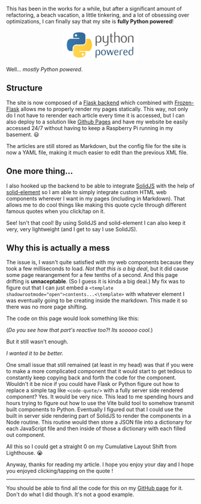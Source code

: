 This has been in the works for a while, but after a significant amount of refactoring, a beach vacation, a little tinkering, and a lot of obsessing over optimizations, I can finally say that my site is **fully Python powered**! 

<p align="center">
  <img src="../static/images/python-powered.png" width="200px" height = "80px" alt="a picture of the python powered logo"/>
</p>

Well... *mostly Python powered*.

## Structure

The site is now composed of a [Flask backend](https://palletsprojects.com/p/flask/) which combined with [Frozen-Flask](https://frozen-flask.readthedocs.io/en/latest/) allows me to properly render my pages statically. This way, not only do I not have to rerender each article every time it is accessed, but I can also deploy to a solution like [Github Pages](https://pages.github.com/) and have my website be easily accessed 24/7 without having to keep a Raspberry Pi running in my basement. 😃

The articles are still stored as Markdown, but the config file for the site is now a YAML file, making it much easier to edit than the previous XML file.

## One more thing...

I also hooked up the backend to be able to integrate [SolidJS](https://docs.solidjs.com/) with the help of [solid-element](https://github.com/solidjs/solid/tree/main/packages/solid-element) so I am able to simply integrate custom HTML web components wherever I want in my pages (including in Markdown). That allows me to do cool things like making this quote cycle through different famous quotes when you click/tap on it.

> <custom-quote/>

See! Isn't that cool! By using SolidJS and solid-element I can also keep it very, very lightweight (and I get to say I use SolidJS).

## Why this is actually a mess

The issue is, I wasn't quite satisfied with my web components because they took a few milliseconds to load. *Not that this is a big deal*, but it did cause some page rearangement for a few tenths of a second. And this page drifting is **unnaceptable**. (So I guess it is kinda a big deal.) My fix was to figure out that I can just embed a `<template shadowrootmode="open">contents...<\template>` with whatever element I was eventually going to be creating inside the markdown. This made it so there was no more page shifting. 

The code on this page would look something like this:

<code-quote/>

(*Do you see how that part's reactive too?! Its sooooo cool.*)

But it still wasn't enough.

_I wanted it to be better._

One small issue that still remained (at least in my head) was that if you were to make a more complicated component that it would start to get tedious to constantly keep copying back and forth the code for the component. Wouldn't it be nice if you could have Flask or Python figure out how to replace a simple tag like `<code-quote/>` with a fully server side rendered component? Yes. It would be very nice. This lead to me spending hours and hours trying to figure out how to use the Vite build tool to somehow transmit built components to Python. Eventually I figured out that I could use the built in server side rendering part of SolidJS to render the components in a Node routine. This routine would then store a JSON file into a dictionary for each JavaScript file and then inside of those a dictionary with each filled out component.

All this so I could get a straight 0 on my Cumulative Layout Shift from Lighthouse. 😭

Anyway, thanks for reading my article. I hope you enjoy your day and I hope you enjoyed clicking/tapping on the quote <count-quote></count-quote>!

---
You should be able to find all the code for this on my [GitHub page](https://github.com/mmilunicmobile/homepage_py) for it. Don't do what I did though. It's not a good example.